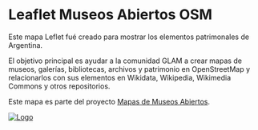 # Leaflet Museos Abiertos OSM

Este mapa Leflet fué creado para mostrar los elementos patrimonales de Argentina.

El objetivo principal es ayudar a la comunidad GLAM a crear mapas de museos, galerías, bibliotecas, archivos y patrimonio en OpenStreetMap y relacionarlos con sus elementos en Wikidata, Wikipedia, Wikimedia Commons y otros repositorios.

Este mapa es parte del proyecto <a href="https://mapas.museosabiertos.org/" rel="noreferrer">Mapas de Museos Abiertos</a>.
<br/>



<a href="https://www.museosabiertos.org/" rel="noreferrer"> <img src="./images/logomuseosabiertos.png" alt="Logo" /> </a>
